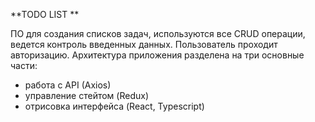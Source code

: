 **TODO LIST **

ПО для создания списков задач, используются все CRUD операции, ведется контроль введенных данных. 
Пользователь проходит авторизацию. 
Архитектура приложения разделена на три основные части: 
- работа с API (Axios) 
- управление стейтом (Redux) 
- отрисовка интерфейса (React, Typescript)
